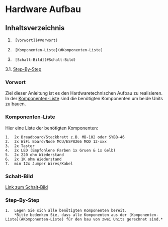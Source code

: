 # Hardware Aufbau

## Inhaltsverzeichnis

1.		[Vorwort](#Vorwort)
2. 		[Komponenten-Liste](#Komponenten-Liste)
3.		[Schalt-Bild](#Schalt-Bild)
3.1. 	[Step-By-Step](#Step-By-Step)

### Vorwort

Ziel dieser Anleitung ist es den Hardwaretechnischen Aufbau zu realisieren.
In der [Komponenten-Liste](#Komponenten-Liste) sind die benötigten Komponenten um beide Units zu bauen.





### Komponenten-Liste

Hier eine Liste der benötigten Komponenten:

	1. 	2x Breadboard/Steckbrett z.B. MB-102 oder SYBB-46
	2.	2x WiFi Board/Node MCU/ESP8266 MOD 12-xxx
	3.	2x Taster
	4.	2x LED (Empfohlene Farben 1x Gruen & 1x Gelb)
	5.	2x 220 ohm Wiederstand
	6.	2x 1K ohm Wiederstand
	7.	min 12x Jumper Wires/Kabel

### Schalt-Bild

[Link zum Schalt-Bild](./Schaltplan_NodeMcu_esp8266.png)


### Step-By-Step

	1. 	Legen Sie sich alle benötigten Komponenten bereit. 
		*Bitte bedenken Sie, dass alle Komponenten aus der [Komponenten-Liste](#Komponenten-Liste) für den bau von zwei Units gerechnet sind.*
